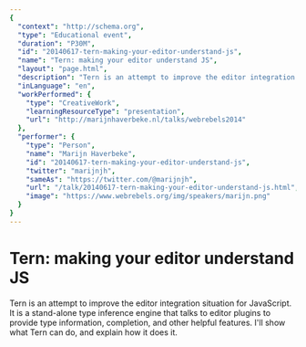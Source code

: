 ```yaml
---
{
  "context": "http://schema.org",
  "type": "Educational event",
  "duration": "P30M",
  "id": "20140617-tern-making-your-editor-understand-js",
  "name": "Tern: making your editor understand JS",
  "layout": "page.html",
  "description": "Tern is an attempt to improve the editor integration situation for JavaScript. It is a stand-alone type inference engine that talks to editor plugins to provide type information, completion, and other helpful features. I'll show what Tern can do, and explain how it does it.",
  "inLanguage": "en",
  "workPerformed": {
    "type": "CreativeWork",
    "learningResourceType": "presentation",
    "url": "http://marijnhaverbeke.nl/talks/webrebels2014"
  },
  "performer": {
    "type": "Person",
    "name": "Marijn Haverbeke",
    "id": "20140617-tern-making-your-editor-understand-js",
    "twitter": "marijnjh",
    "sameAs": "https://twitter.com/@marijnjh",
    "url": "/talk/20140617-tern-making-your-editor-understand-js.html",
    "image": "https://www.webrebels.org/img/speakers/marijn.png"
  }
}
---
```

# Tern: making your editor understand JS

Tern is an attempt to improve the editor integration situation for JavaScript. It is a stand-alone type inference engine that talks to editor plugins to provide type information, completion, and other helpful features. I'll show what Tern can do, and explain how it does it.